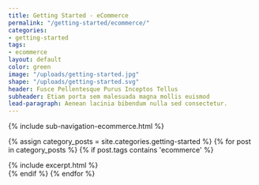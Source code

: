 ```yaml
---
title: Getting Started - eCommerce
permalink: "/getting-started/ecommerce/"
categories:
- getting-started
tags:
- ecommerce
layout: default
color: green
image: "/uploads/getting-started.jpg"
shape: "/uploads/getting-started.svg"
header: Fusce Pellentesque Purus Inceptos Tellus
subheader: Etiam porta sem malesuada magna mollis euismod
lead-paragraph: Aenean lacinia bibendum nulla sed consectetur.
---
```


{% include sub-navigation-ecommerce.html %}

<div class="category__content__wrap">
<div class="row category__content" id="category__content">


{% assign category_posts = site.categories.getting-started %}
{% for post in category_posts %}
{% if post.tags contains 'ecommerce' %}
<div class="small-12 medium-6 large-4 columns">
{% include excerpt.html %}
</div>
{% endif %}
{% endfor %}
</div>
</div>